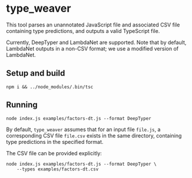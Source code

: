 # type_weaver

This tool parses an unannotated JavaScript file and associated CSV file
containing type predictions, and outputs a valid TypeScript file.

Currently, DeepTyper and LambdaNet are supported. Note that by default,
LambdaNet outputs in a non-CSV format; we use a modified version of LambdaNet.

## Setup and build

    npm i && ../node_modules/.bin/tsc

## Running

    node index.js examples/factors-dt.js --format DeepTyper

By default, `type_weaver` assumes that for an input file `file.js`, a
corresponding CSV file `file.csv` exists in the same directory, containing type
predictions in the specified format.

The CSV file can be provided explicitly:

    node index.js examples/factors-dt.js --format DeepTyper \
        --types examples/factors-dt.csv
